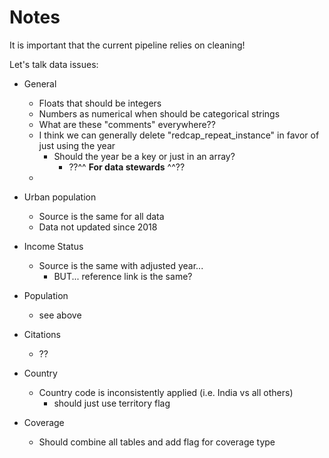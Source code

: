 # Notes

It is important that the current pipeline relies on cleaning!


Let's talk data issues:

- General
  - Floats that should be integers
  - Numbers as numerical when should be categorical strings
  - What are these "comments" everywhere??
  - I think we can generally delete "redcap_repeat_instance" in favor of just using the year
    - Should the year be a key or just in an array?
      - ??^^ **For data stewards** ^^??
  - 

- Urban population
  - Source is the same for all data
  - Data not updated since 2018

- Income Status
  - Source is the same with adjusted year...
    - BUT... reference link is the same?

- Population
  - see above


- Citations
  - ??

- Country
  - Country code is inconsistently applied (i.e. India vs all others)
    - should just use territory flag

- Coverage
  - Should combine all tables and add flag for coverage type

